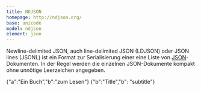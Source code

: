 ```yaml
---
title: NDJSON
homepage: http://ndjson.org/
base: unicode
model: ndjson
element: json
---
```


Newline-delimited JSON, auch line-delimited JSON (LDJSON) oder JSON lines (JSONL) ist ein Format zur Serialisierung einer eine Liste von [JSON](json)-Dokumenten. In der Regel werden die einzelnen JSON-Dokumente kompakt ohne unnötige Leerzeichen angegeben.

<example highlight="json">
{"a":"Ein Buch","b":"zum Lesen"}
{"b":"Title","b": "subtitle"}
</example>
